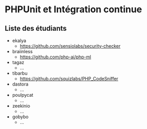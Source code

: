 # PHPUnit et Intégration continue

## Liste des étudiants

* ekalya
  * https://github.com/sensiolabs/security-checker
* braiinless
  * https://github.com/php-ai/php-ml
* tagaz
  * ...
* tibarbu
  * https://github.com/squizlabs/PHP_CodeSniffer
* dastora
  * ...
* poulpycat
  * ...
* zeekinio
  * ...
* gobybo
  * ...
